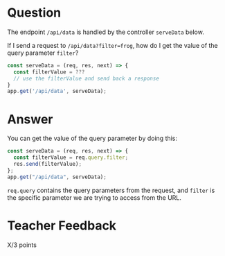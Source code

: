 # Question

The endpoint `/api/data` is handled by the controller `serveData` below.

If I send a request to `/api/data?filter=frog`, how do I get the value of the query parameter `filter`?

```js
const serveData = (req, res, next) => {
  const filterValue = ???
  // use the filterValue and send back a response
}
app.get('/api/data', serveData);
```

# Answer

You can get the value of the query parameter by doing this:

```js
const serveData = (req, res, next) => {
  const filterValue = req.query.filter;
  res.send(filterValue);
};
app.get("/api/data", serveData);
```

`req.query` contains the query parameters from the request, and `filter` is the specific parameter we are trying to access from the URL.

# Teacher Feedback

X/3 points
